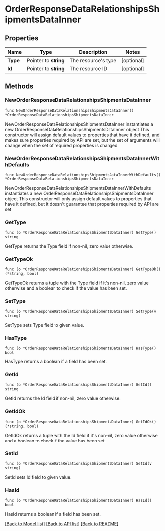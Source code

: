 # OrderResponseDataRelationshipsShipmentsDataInner

## Properties

Name | Type | Description | Notes
------------ | ------------- | ------------- | -------------
**Type** | Pointer to **string** | The resource&#39;s type | [optional] 
**Id** | Pointer to **string** | The resource ID | [optional] 

## Methods

### NewOrderResponseDataRelationshipsShipmentsDataInner

`func NewOrderResponseDataRelationshipsShipmentsDataInner() *OrderResponseDataRelationshipsShipmentsDataInner`

NewOrderResponseDataRelationshipsShipmentsDataInner instantiates a new OrderResponseDataRelationshipsShipmentsDataInner object
This constructor will assign default values to properties that have it defined,
and makes sure properties required by API are set, but the set of arguments
will change when the set of required properties is changed

### NewOrderResponseDataRelationshipsShipmentsDataInnerWithDefaults

`func NewOrderResponseDataRelationshipsShipmentsDataInnerWithDefaults() *OrderResponseDataRelationshipsShipmentsDataInner`

NewOrderResponseDataRelationshipsShipmentsDataInnerWithDefaults instantiates a new OrderResponseDataRelationshipsShipmentsDataInner object
This constructor will only assign default values to properties that have it defined,
but it doesn't guarantee that properties required by API are set

### GetType

`func (o *OrderResponseDataRelationshipsShipmentsDataInner) GetType() string`

GetType returns the Type field if non-nil, zero value otherwise.

### GetTypeOk

`func (o *OrderResponseDataRelationshipsShipmentsDataInner) GetTypeOk() (*string, bool)`

GetTypeOk returns a tuple with the Type field if it's non-nil, zero value otherwise
and a boolean to check if the value has been set.

### SetType

`func (o *OrderResponseDataRelationshipsShipmentsDataInner) SetType(v string)`

SetType sets Type field to given value.

### HasType

`func (o *OrderResponseDataRelationshipsShipmentsDataInner) HasType() bool`

HasType returns a boolean if a field has been set.

### GetId

`func (o *OrderResponseDataRelationshipsShipmentsDataInner) GetId() string`

GetId returns the Id field if non-nil, zero value otherwise.

### GetIdOk

`func (o *OrderResponseDataRelationshipsShipmentsDataInner) GetIdOk() (*string, bool)`

GetIdOk returns a tuple with the Id field if it's non-nil, zero value otherwise
and a boolean to check if the value has been set.

### SetId

`func (o *OrderResponseDataRelationshipsShipmentsDataInner) SetId(v string)`

SetId sets Id field to given value.

### HasId

`func (o *OrderResponseDataRelationshipsShipmentsDataInner) HasId() bool`

HasId returns a boolean if a field has been set.


[[Back to Model list]](../README.md#documentation-for-models) [[Back to API list]](../README.md#documentation-for-api-endpoints) [[Back to README]](../README.md)


